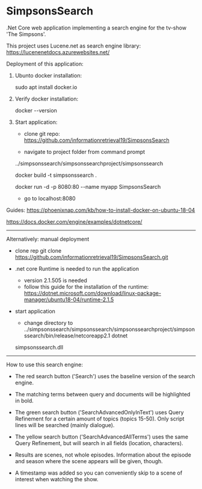 # SimpsonsSearch

.Net Core web application implementing a search engine for the tv-show 'The Simpsons'.

This project uses Lucene.net as search engine library:  
https://lucenenetdocs.azurewebsites.net/

Deployment of this application: 

1. Ubunto docker installation:

	  sudo apt install docker.io

2. Verify docker installation:

	  docker --version
  
3. Start application:
	- clone git repo: https://github.com/informationretrieval19/SimpsonsSearch	
  
	- navigate to project folder from command prompt 
  
    ../simpsonssearch/simpsonssearchproject/simpsonssearch
  
    docker build -t simpsonssearch .
    
    docker run -d -p 8080:80 --name myapp SimpsonsSearch
  
	- go to localhost:8080

Guides:
https://phoenixnap.com/kb/how-to-install-docker-on-ubuntu-18-04

https://docs.docker.com/engine/examples/dotnetcore/

-------------------------------------

Alternatively: manual deployment

- clone rep
	git clone https://github.com/informationretrieval19/SimpsonsSearch.git
	
- .net core Runtime is needed to run the application

	- version 2.1.505 is needed
	- follow this guide for the installation of the runtime:
		https://dotnet.microsoft.com/download/linux-package-manager/ubuntu18-04/runtime-2.1.5
		
- start application

	- change directory to ../simpsonssearch/simpsonssearch/simpsonssearchproject/simpsonssearch/bin/release/netcoreapp2.1
	dotnet 
	
	simpsonssearch.dll 

-------------------------------------

How to use this search engine:


- The red search button ('Search') uses the baseline version of the search engine. 

- The matching terms between query and documents will be highlighted in bold.

- The green search button ('SearchAdvancedOnlyInText') uses Query Refinement for a certain amount of topics (topics 15-50). Only script lines will be searched (mainly dialogue).

- The yellow search button ('SearchAdvancedAllTerms') uses the same Query Refinement, but will search in all fields (location, characters).

- Results are scenes, not whole episodes. Information about the episode and season where the scene appears will be given, though.
 
- A timestamp was added so you can conveniently skip to a scene of interest when watching the show.
